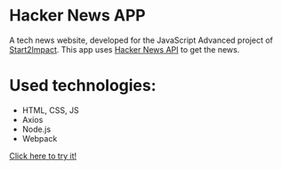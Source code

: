 # Hacker News APP

A tech news website, developed for the JavaScript Advanced project of [Start2Impact](https://www.start2impact.it).
This app uses [Hacker News API](https://github.com/HackerNews/API) to get the news.

# Used technologies:

* HTML, CSS, JS
* Axios
* Node.js
* Webpack

[Click here to try it!](https://lucahn.netlify.app/)
